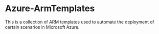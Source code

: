 # Azure-ArmTemplates

This is a collection of ARM templates used to automate the deployment of certain scenarios in Microsoft Azure.
